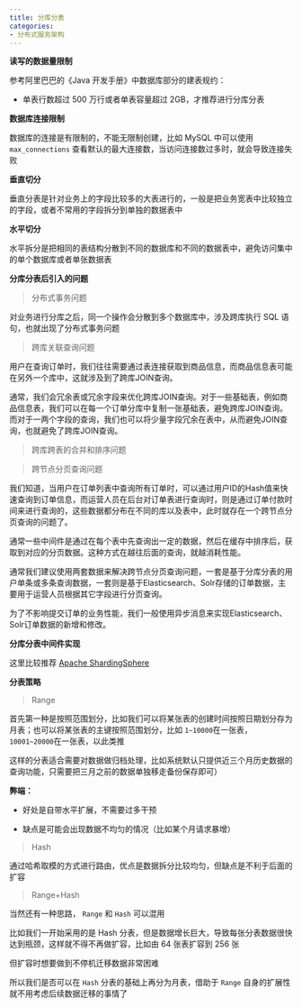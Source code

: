 ```yaml
---
title: 分库分表
categories: 
- 分布式服务架构
---
```


**读写的数据量限制**

参考阿里巴巴的《Java 开发手册》中数据库部分的建表规约：

* 单表行数超过 500 万行或者单表容量超过 2GB，才推荐进行分库分表

**数据库连接限制**

数据库的连接是有限制的，不能无限制创建，比如 MySQL 中可以使用 `max_connections` 查看默认的最大连接数，当访问连接数过多时，就会导致连接失败

**垂直切分**

垂直分表是针对业务上的字段比较多的大表进行的，一般是把业务宽表中比较独立的字段，或者不常用的字段拆分到单独的数据表中

**水平切分**

水平拆分是把相同的表结构分散到不同的数据库和不同的数据表中，避免访问集中的单个数据库或者单张数据表

**分库分表后引入的问题**

> 分布式事务问题

对业务进行分库之后，同一个操作会分散到多个数据库中，涉及跨库执行 SQL 语句，也就出现了分布式事务问题

> 跨库关联查询问题

用户在查询订单时，我们往往需要通过表连接获取到商品信息，而商品信息表可能在另外一个库中，这就涉及到了跨库JOIN查询。

通常，我们会冗余表或冗余字段来优化跨库JOIN查询。对于一些基础表，例如商品信息表，我们可以在每一个订单分库中复制一张基础表，避免跨库JOIN查询。而对于一两个字段的查询，我们也可以将少量字段冗余在表中，从而避免JOIN查询，也就避免了跨库JOIN查询。

> 跨库跨表的合并和排序问题

> 跨节点分页查询问题

我们知道，当用户在订单列表中查询所有订单时，可以通过用户ID的Hash值来快速查询到订单信息，而运营人员在后台对订单表进行查询时，则是通过订单付款时间来进行查询的，这些数据都分布在不同的库以及表中，此时就存在一个跨节点分页查询的问题了。

通常一些中间件是通过在每个表中先查询出一定的数据，然后在缓存中排序后，获取到对应的分页数据。这种方式在越往后面的查询，就越消耗性能。

通常我们建议使用两套数据来解决跨节点分页查询问题，一套是基于分库分表的用户单条或多条查询数据，一套则是基于Elasticsearch、Solr存储的订单数据，主要用于运营人员根据其它字段进行分页查询。

为了不影响提交订单的业务性能，我们一般使用异步消息来实现Elasticsearch、Solr订单数据的新增和修改。

**分库分表中间件实现**

这里比较推荐 [Apache ShardingSphere](https://shardingsphere.apache.org/document/current/cn/overview/)

**分表策略**

> Range

首先第一种是按照范围划分，比如我们可以将某张表的创建时间按照日期划分存为月表；也可以将某张表的主键按照范围划分，比如 `1~10000`在一张表，`10001~20000`在一张表，以此类推

这样的分表适合需要对数据做归档处理，比如系统默认只提供近三个月历史数据的查询功能，只需要把三月之前的数据单独移走备份保存即可）

**弊端：**

- 好处是自带水平扩展，不需要过多干预

- 缺点是可能会出现数据不均匀的情况（比如某个月请求暴增）

> Hash

通过哈希取模的方式进行路由，优点是数据拆分比较均匀，但缺点是不利于后面的扩容

> Range+Hash

当然还有一种思路， `Range` 和 `Hash` 可以混用

比如我们一开始采用的是 Hash 分表，但是数据增长巨大，导致每张分表数据很快达到瓶颈，这样就不得不再做扩容，比如由 64 张表扩容到 256 张

但扩容时想要做到不停机迁移数据非常困难

所以我们是否可以在 `Hash` 分表的基础上再分为月表，借助于 `Range` 自身的扩展性就不用考虑后续数据迁移的事情了